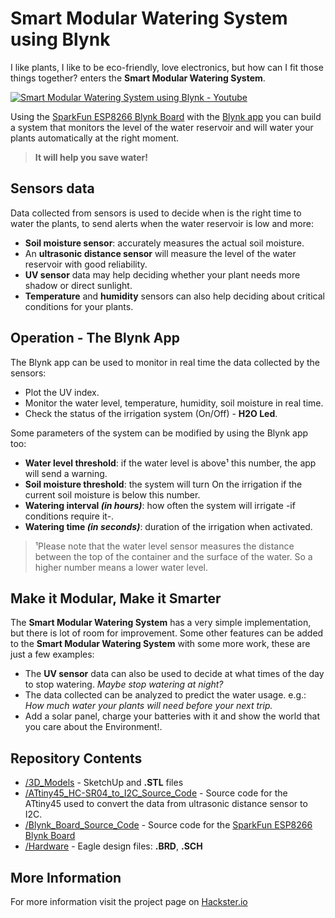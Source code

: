 # Smart Modular Watering System using Blynk

I like plants, I like to be eco-friendly, love electronics, but how can I fit those things together? enters the **Smart Modular Watering System**.

[![Smart Modular Watering System using Blynk - Youtube](http://luislab.com/luislab/wp-content/uploads/2016/07/Smart-Modular-Watering-System-Using-Blynk-youtube.jpg)](https://youtu.be/UPALH_MEa6o)

Using the [SparkFun ESP8266 Blynk Board](https://www.sparkfun.com/products/13794) with the [Blynk app](http://www.blynk.cc) you can build a system that monitors the level of the water reservoir and will water your plants automatically at the right moment.

> **It will help you save water!**

## Sensors data

Data collected from sensors is used to decide when is the right time to water the plants, to send alerts when the water reservoir is low and more:

* **Soil moisture sensor**: accurately measures the actual soil moisture.
* An **ultrasonic distance sensor** will measure the level of the water reservoir with good reliability.
* **UV sensor** data may help deciding whether your plant needs more shadow or direct sunlight.
* **Temperature** and **humidity** sensors can also help deciding about critical conditions for your plants.

## Operation - The Blynk App

The Blynk app can be used to monitor in real time the data collected by the sensors:
* Plot the UV index.
* Monitor the water level, temperature, humidity, soil moisture in real time.
* Check the status of the irrigation system (On/Off) - **H2O Led**.

Some parameters of the system can be modified by using the Blynk app too:
* **Water level threshold**: if the water level is above¹ this number, the app will send a warning.
* **Soil moisture threshold**: the system will turn On the irrigation if the current soil moisture is below this number.
* **Watering interval _(in hours)_**: how often the system will irrigate -if conditions require it-.
* **Watering time _(in seconds)_**: duration of the irrigation when activated.

> ¹Please note that the water level sensor measures the distance between the top of the container and the surface of the water. So a higher number means a lower water level.

## Make it Modular, Make it Smarter

The **Smart Modular Watering System** has a very simple implementation, but there is lot of room for improvement. Some other features can be added to the **Smart Modular Watering System** with some more work, these are just a few examples:

* The **UV sensor** data can also be used to decide at what times of the day to stop watering. *Maybe stop watering at night?*
* The data collected can be analyzed to predict the water usage. e.g.: *How much water your plants will need before your next trip.*
* Add a solar panel, charge your batteries with it and show the world that you care about the Environment!.

## Repository Contents

* [/3D_Models](https://github.com/LuisLabMO/Blynk-Watering-System/tree/master/3D_Models) - SketchUp and **.STL** files
* [/ATtiny45_HC-SR04_to_I2C_Source_Code](https://github.com/LuisLabMO/Blynk-Watering-System/tree/master/ATtiny45_HC-SR04_to_I2C_Source_Code) - Source code for the ATtiny45 used to convert the data from ultrasonic distance sensor to I2C.
* [/Blynk_Board_Source_Code](https://github.com/LuisLabMO/Blynk-Watering-System/tree/master/Blynk_Board_Source_Code) - Source code for the [SparkFun ESP8266 Blynk Board](https://www.sparkfun.com/products/13794)
* [/Hardware](https://github.com/LuisLabMO/Blynk-Watering-System/tree/master/Hardware) - Eagle design files: **.BRD**, **.SCH**

## More Information

For more information visit the project page on [Hackster.io](https://www.hackster.io/lmortizg/smart-modular-watering-system-b571ec)
